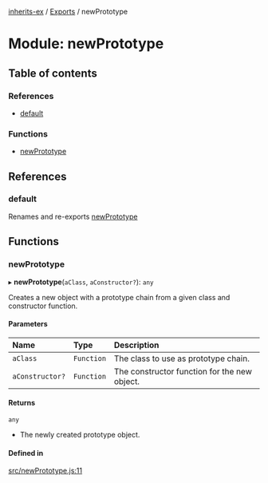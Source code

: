 [inherits-ex](../README.md) / [Exports](../modules.md) / newPrototype

# Module: newPrototype

## Table of contents

### References

- [default](newPrototype.md#default)

### Functions

- [newPrototype](newPrototype.md#newprototype)

## References

### default

Renames and re-exports [newPrototype](newPrototype.md#newprototype)

## Functions

### newPrototype

▸ **newPrototype**(`aClass`, `aConstructor?`): `any`

Creates a new object with a prototype chain from a given class and constructor function.

#### Parameters

| Name | Type | Description |
| :------ | :------ | :------ |
| `aClass` | `Function` | The class to use as prototype chain. |
| `aConstructor?` | `Function` | The constructor function for the new object. |

#### Returns

`any`

- The newly created prototype object.

#### Defined in

[src/newPrototype.js:11](https://github.com/snowyu/inherits-ex.js/blob/fe6c4cf/src/newPrototype.js#L11)
